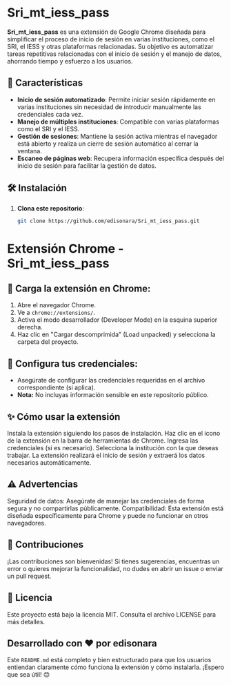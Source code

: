 # Sri_mt_iess_pass

**Sri_mt_iess_pass** es una extensión de Google Chrome diseñada para simplificar el proceso de inicio de sesión en varias instituciones, como el SRI, el IESS y otras plataformas relacionadas. Su objetivo es automatizar tareas repetitivas relacionadas con el inicio de sesión y el manejo de datos, ahorrando tiempo y esfuerzo a los usuarios.

## 🚀 Características

- **Inicio de sesión automatizado**: Permite iniciar sesión rápidamente en varias instituciones sin necesidad de introducir manualmente las credenciales cada vez.
- **Manejo de múltiples instituciones**: Compatible con varias plataformas como el SRI y el IESS.
- **Gestión de sesiones**: Mantiene la sesión activa mientras el navegador está abierto y realiza un cierre de sesión automático al cerrar la ventana.
- **Escaneo de páginas web**: Recupera información específica después del inicio de sesión para facilitar la gestión de datos.

## 🛠️ Instalación

1. **Clona este repositorio**:
   ```bash
   git clone https://github.com/edisonara/Sri_mt_iess_pass.git
# Extensión Chrome - Sri_mt_iess_pass

## 🚀 Carga la extensión en Chrome:

1. Abre el navegador Chrome.
2. Ve a `chrome://extensions/`.
3. Activa el modo desarrollador (Developer Mode) en la esquina superior derecha.
4. Haz clic en "Cargar descomprimida" (Load unpacked) y selecciona la carpeta del proyecto.

## 🔑 Configura tus credenciales:

- Asegúrate de configurar las credenciales requeridas en el archivo correspondiente (si aplica).  
- **Nota:** No incluyas información sensible en este repositorio público.

## ✨ Cómo usar la extensión
Instala la extensión siguiendo los pasos de instalación.
Haz clic en el icono de la extensión en la barra de herramientas de Chrome.
Ingresa las credenciales (si es necesario).
Selecciona la institución con la que deseas trabajar.
La extensión realizará el inicio de sesión y extraerá los datos necesarios automáticamente.
## ⚠️ Advertencias
Seguridad de datos: Asegúrate de manejar las credenciales de forma segura y no compartirlas públicamente.
Compatibilidad: Esta extensión está diseñada específicamente para Chrome y puede no funcionar en otros navegadores.
## 🤝 Contribuciones
¡Las contribuciones son bienvenidas!
Si tienes sugerencias, encuentras un error o quieres mejorar la funcionalidad, no dudes en abrir un issue o enviar un pull request.

## 📝 Licencia
Este proyecto está bajo la licencia MIT. Consulta el archivo LICENSE para más detalles.
## Desarrollado con ❤️ por edisonara
Este `README.md` está completo y bien estructurado para que los usuarios entiendan claramente cómo funciona la extensión y cómo instalarla. ¡Espero que sea útil! 😊


